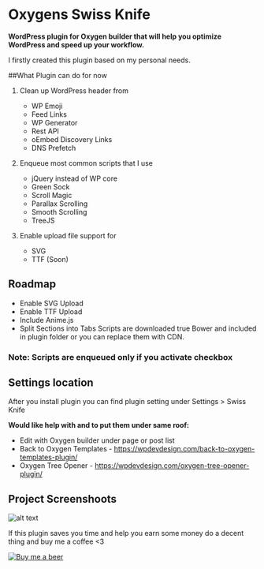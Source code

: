 # Oxygens Swiss Knife
**WordPress plugin for Oxygen builder that will help you optimize WordPress and speed up your workflow.**

I firstly created this plugin based on my personal needs. 

##What Plugin can do for now
1. Clean up WordPress header from
	- WP Emoji
	- Feed Links
	- WP Generator
	- Rest API
	- oEmbed Discovery Links
	- DNS Prefetch

2. Enqueue most common scripts that I use
	- jQuery instead of WP core
	- Green Sock
	- Scroll Magic
	- Parallax Scrolling
	- Smooth Scrolling
	- TreeJS

3. Enable upload file support for	
	- SVG 
	- TTF (Soon)

## Roadmap
- Enable SVG Upload
- Enable TTF Upload
- Include Anime.js
- Split Sections into Tabs
Scripts are downloaded true Bower and included in plugin folder or you can replace them with CDN.	

### Note: Scripts are enqueued only if you activate checkbox

## Settings location
After you install plugin you can find plugin setting under Settings > Swiss Knife


**Would like help with and to put them under same roof:**
- Edit with Oxygen builder under page or post list
- Back to Oxygen Templates - https://wpdevdesign.com/back-to-oxygen-templates-plugin/
- Oxygen Tree Opener - https://wpdevdesign.com/oxygen-tree-opener-plugin/

## Project Screenshoots
![alt text](https://github.com/krstivoja/Oxygens-Swiss-Knife/blob/master/preview.png "Plugin Preview")

If this plugin saves you time and help you earn some money do a decent thing and buy me a coffee <3

[![Buy me a beer](https://github.com/krstivoja/Oxygens-Swiss-Knife/blob/master/koffee.png)](https://www.paypal.me/markodesigner)
